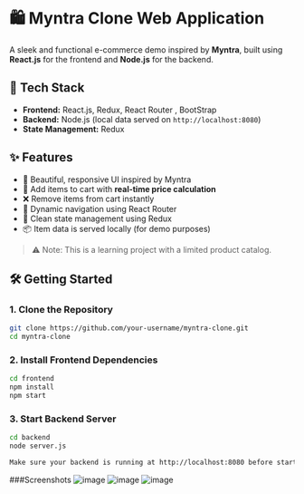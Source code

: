 # 🛍️ Myntra Clone Web Application

A sleek and functional e-commerce demo inspired by **Myntra**, built using **React.js** for the frontend and **Node.js** for the backend.

## 🔧 Tech Stack

- **Frontend:** React.js, Redux, React Router , BootStrap
- **Backend:** Node.js (local data served on `http://localhost:8080`)
- **State Management:** Redux

## ✨ Features

- 🚀 Beautiful, responsive UI inspired by Myntra
- 🛒 Add items to cart with **real-time price calculation**
- ❌ Remove items from cart instantly
- 🔁 Dynamic navigation using React Router
- 🧠 Clean state management using Redux
- 📦 Item data is served locally (for demo purposes)

> ⚠️ Note: This is a learning project with a limited product catalog.

## 🛠️ Getting Started

### 1. Clone the Repository
```bash
git clone https://github.com/your-username/myntra-clone.git
cd myntra-clone
```
### 2. Install Frontend Dependencies
```bash
cd frontend
npm install
npm start
```
### 3. Start Backend Server
```bash
cd backend
node server.js

Make sure your backend is running at http://localhost:8080 before starting the frontend.

```
###Screenshots
<p1>
![image](https://github.com/user-attachments/assets/fd28caa1-de59-4e98-b2b6-2ec41e72a4c7)
   ![image](https://github.com/user-attachments/assets/6b65df93-123c-4125-8db0-c8a97c9b1a45)
   ![image](https://github.com/user-attachments/assets/5dfc36ca-e1e3-4af2-9983-324fd47ddb1b)

   </p1>
